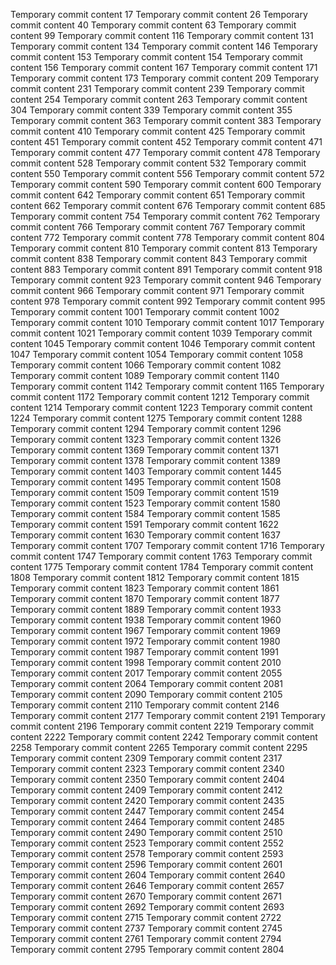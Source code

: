 Temporary commit content 17
Temporary commit content 26
Temporary commit content 40
Temporary commit content 63
Temporary commit content 99
Temporary commit content 116
Temporary commit content 131
Temporary commit content 134
Temporary commit content 146
Temporary commit content 153
Temporary commit content 154
Temporary commit content 156
Temporary commit content 167
Temporary commit content 171
Temporary commit content 173
Temporary commit content 209
Temporary commit content 231
Temporary commit content 239
Temporary commit content 254
Temporary commit content 263
Temporary commit content 304
Temporary commit content 339
Temporary commit content 355
Temporary commit content 363
Temporary commit content 383
Temporary commit content 410
Temporary commit content 425
Temporary commit content 451
Temporary commit content 452
Temporary commit content 471
Temporary commit content 477
Temporary commit content 478
Temporary commit content 528
Temporary commit content 532
Temporary commit content 550
Temporary commit content 556
Temporary commit content 572
Temporary commit content 590
Temporary commit content 600
Temporary commit content 642
Temporary commit content 651
Temporary commit content 662
Temporary commit content 676
Temporary commit content 685
Temporary commit content 754
Temporary commit content 762
Temporary commit content 766
Temporary commit content 767
Temporary commit content 772
Temporary commit content 778
Temporary commit content 804
Temporary commit content 810
Temporary commit content 813
Temporary commit content 838
Temporary commit content 843
Temporary commit content 883
Temporary commit content 891
Temporary commit content 918
Temporary commit content 923
Temporary commit content 946
Temporary commit content 966
Temporary commit content 971
Temporary commit content 978
Temporary commit content 992
Temporary commit content 995
Temporary commit content 1001
Temporary commit content 1002
Temporary commit content 1010
Temporary commit content 1017
Temporary commit content 1021
Temporary commit content 1039
Temporary commit content 1045
Temporary commit content 1046
Temporary commit content 1047
Temporary commit content 1054
Temporary commit content 1058
Temporary commit content 1066
Temporary commit content 1082
Temporary commit content 1089
Temporary commit content 1140
Temporary commit content 1142
Temporary commit content 1165
Temporary commit content 1172
Temporary commit content 1212
Temporary commit content 1214
Temporary commit content 1223
Temporary commit content 1224
Temporary commit content 1275
Temporary commit content 1288
Temporary commit content 1294
Temporary commit content 1296
Temporary commit content 1323
Temporary commit content 1326
Temporary commit content 1369
Temporary commit content 1371
Temporary commit content 1378
Temporary commit content 1389
Temporary commit content 1403
Temporary commit content 1445
Temporary commit content 1495
Temporary commit content 1508
Temporary commit content 1509
Temporary commit content 1519
Temporary commit content 1523
Temporary commit content 1580
Temporary commit content 1584
Temporary commit content 1585
Temporary commit content 1591
Temporary commit content 1622
Temporary commit content 1630
Temporary commit content 1637
Temporary commit content 1707
Temporary commit content 1716
Temporary commit content 1747
Temporary commit content 1763
Temporary commit content 1775
Temporary commit content 1784
Temporary commit content 1808
Temporary commit content 1812
Temporary commit content 1815
Temporary commit content 1823
Temporary commit content 1861
Temporary commit content 1870
Temporary commit content 1877
Temporary commit content 1889
Temporary commit content 1933
Temporary commit content 1938
Temporary commit content 1960
Temporary commit content 1967
Temporary commit content 1969
Temporary commit content 1972
Temporary commit content 1980
Temporary commit content 1987
Temporary commit content 1991
Temporary commit content 1998
Temporary commit content 2010
Temporary commit content 2017
Temporary commit content 2055
Temporary commit content 2064
Temporary commit content 2081
Temporary commit content 2090
Temporary commit content 2105
Temporary commit content 2110
Temporary commit content 2146
Temporary commit content 2177
Temporary commit content 2191
Temporary commit content 2196
Temporary commit content 2219
Temporary commit content 2222
Temporary commit content 2242
Temporary commit content 2258
Temporary commit content 2265
Temporary commit content 2295
Temporary commit content 2309
Temporary commit content 2317
Temporary commit content 2323
Temporary commit content 2340
Temporary commit content 2350
Temporary commit content 2404
Temporary commit content 2409
Temporary commit content 2412
Temporary commit content 2420
Temporary commit content 2435
Temporary commit content 2447
Temporary commit content 2454
Temporary commit content 2464
Temporary commit content 2485
Temporary commit content 2490
Temporary commit content 2510
Temporary commit content 2523
Temporary commit content 2552
Temporary commit content 2578
Temporary commit content 2593
Temporary commit content 2596
Temporary commit content 2601
Temporary commit content 2604
Temporary commit content 2640
Temporary commit content 2646
Temporary commit content 2657
Temporary commit content 2670
Temporary commit content 2671
Temporary commit content 2692
Temporary commit content 2693
Temporary commit content 2715
Temporary commit content 2722
Temporary commit content 2737
Temporary commit content 2745
Temporary commit content 2761
Temporary commit content 2794
Temporary commit content 2795
Temporary commit content 2804
